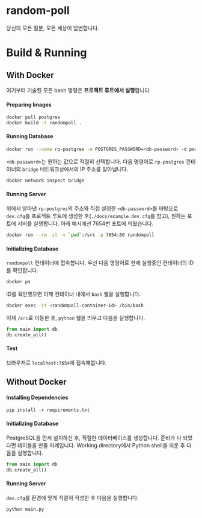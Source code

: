 # random-poll
당신의 모든 질문, 모든 세상이 답변합니다.

# Build & Running
## With Docker
여기부터 기술된 모든 bash 명령은 **프로젝트 루트에서 실행**합니다.

#### Preparing Images
```bash
docker pull postgres
docker build -t randompoll .
```

#### Running Database
```bash
docker run --name rp-postgres -e POSTGRES_PASSWORD=<db-password> -d postgres
```

`<db-password>`는 원하는 값으로 적절히 선택합니다.
다음 명령어로 `rp-postgres` 컨테이너의 `bridge` 네트워크상에서의 IP 주소를 알아냅니다.

```bash
docker network inspect bridge
```

#### Running Server
위에서 알아낸 `rp-postgres`의 주소와 직접 설정한 `<db-password>`를 바탕으로 `dev.cfg`를 프로젝트 루트에 생성한 후(`./docs/example.dev.cfg`를 참고), 원하는 포트에 서버를 실행합니다. 아래 예시에선 7654번 포트에 띄웠습니다.

```bash
docker run --rm -it -v `pwd`:/src -p 7654:80 randompoll
```

#### Initializing Database
`randompoll` 컨테이너에 접속합니다. 우선 다음 명령어로 현재 실행중인 컨테이너의 ID를 확인합니다.

```bash
docker ps
```

ID를 확인했으면 이제 컨테이너 내에서 `bash` 쉘을 실행합니다.

```bash
docker exec -it <randompoll-container-id> /bin/bash
```

이제 `/src`로 이동한 후, `python` 쉘을 띄우고 다음을 실행합니다.

```python
from main import db
db.create_all()
```

#### Test
브라우저로 `localhost:7654`에 접속해봅니다.

## Without Docker
#### Installing Dependencies
```plain
pip install -r requirements.txt
```

#### Initializing Database
PostgreSQL을 먼저 설치하신 후, 적절한 데이터베이스를 생성합니다. 준비가 다 되었다면 테이블을 만들 차례입니다. Working directory에서 Python shell을 띄운 후 다음을 실행합니다.
```python
from main import db
db.create_all()
```

#### Running Server
`dev.cfg`를 환경에 맞게 적절히 작성한 후 다음을 실행합니다.
```bash
python main.py
```